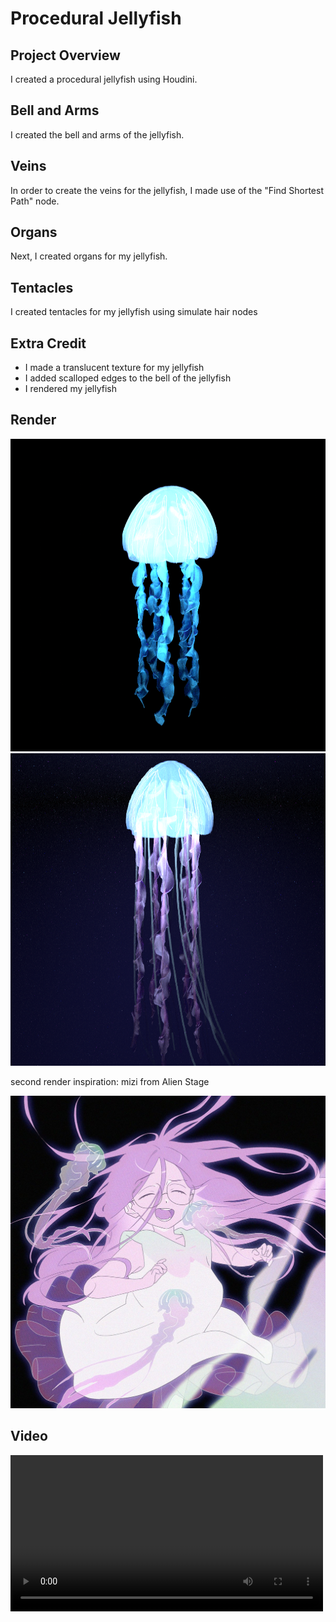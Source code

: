 # Procedural Jellyfish

## Project Overview
I created a procedural jellyfish using Houdini. 

## Bell and Arms
I created the bell and arms of the jellyfish. 

## Veins
In order to create the veins for the jellyfish, I made use of the "Find Shortest Path" node. 

## Organs
Next, I created organs for my jellyfish. 

## Tentacles
I created tentacles for my jellyfish using simulate hair nodes

## Extra Credit
- I made a translucent texture for my jellyfish
- I added scalloped edges to the bell of the jellyfish
- I rendered my jellyfish

## Render
<img height="500" alt="Jellyfish Render 1" src="/assets/JellyRender1.png">
<img height="500" alt="Jellyfish Render 2" src="/assets/JellyfishRender2.png">

second render inspiration: mizi from Alien Stage

<img height="500" alt="Inspiration Picture" src="/assets/miziJelly.jpg">

## Video

<video src='/assets/FLIPBOOK.mov' width=500/>
